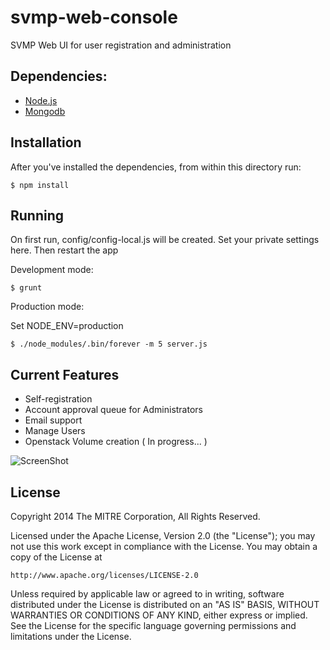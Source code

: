 # svmp-web-console

SVMP Web UI for user registration and administration

## Dependencies:

* [Node.js](http://nodejs.org/)
* [Mongodb](http://www.mongodb.org/)

## Installation

After you've installed the dependencies, from within this directory run:

```
$ npm install
```

## Running

On first run, config/config-local.js will be created. Set your private settings here. Then restart the app

Development mode:

```
$ grunt
```

Production mode:

Set NODE_ENV=production

```
$ ./node_modules/.bin/forever -m 5 server.js
```

## Current Features

* Self-registration
* Account approval queue for Administrators
* Email support
* Manage Users
* Openstack Volume creation ( In progress... )

![ScreenShot](https://raw.githubusercontent.com/SVMP/svmp-web-console/master/screen_shot.png)


## License
Copyright 2014 The MITRE Corporation, All Rights Reserved.

Licensed under the Apache License, Version 2.0 (the "License");
you may not use this work except in compliance with the License.
You may obtain a copy of the License at

    http://www.apache.org/licenses/LICENSE-2.0

Unless required by applicable law or agreed to in writing, software
distributed under the License is distributed on an "AS IS" BASIS,
WITHOUT WARRANTIES OR CONDITIONS OF ANY KIND, either express or implied.
See the License for the specific language governing permissions and
limitations under the License.

